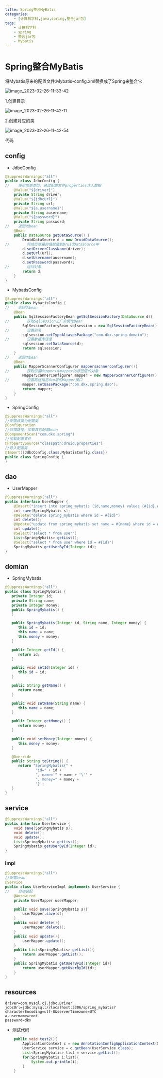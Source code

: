 ```yaml
---
title: Spring整合MyBatis
categories:
    - [计算机学科,java,spring,整合jar包]
tags:
    - 计算机学科
    - spring
    - 整合jar包
    - Mybatis
---
```


# Spring整合MyBatis

将Mybatis原来的配置文件:Mybatis-config.xml替换成了Spring来整合它

![image_2023-02-26-11-33-42](https://raw.githubusercontent.com/PigPigLetsGo/imeages/master/image_2023-02-26-11-33-42_20230226113504.png)

1.创建目录

![image_2023-02-26-11-42-11](https://raw.githubusercontent.com/PigPigLetsGo/imeages/master/image_2023-02-26-11-42-11_20230226115722.png)

2.创建对应的类

![image_2023-02-26-11-42-54](https://raw.githubusercontent.com/PigPigLetsGo/imeages/master/image_2023-02-26-11-42-54_20230226115651.png)

代码

## config

- JdbcConfig

```java
@SuppressWarnings("all")
public class JdbcConfig {
//    使用简单类型，通过配置文件properties注入数据
    @Value("${driver}")
    private String driver;
    @Value("${jdbcUrl}")
    private String url;
    @Value("${a.username}")
    private String ausername;
    @Value("${password}")
    private String password;
//    返回为bean
    @Bean
    public DataSource getDataSource() {
        DruidDataSource d = new DruidDataSource();
//        将成员变量的值赋值到DruidDataSource中
        d.setDriverClassName(driver);
        d.setUrl(url);
        d.setUsername(ausername);
        d.setPassword(password);
//        返回对象
        return d;
    }
}
```

- MybatisConfig

```java
@SuppressWarnings("all")
public class MybatisConfig {
//    返回为bean
    @Bean
    public SqlSessionFactoryBean getSqlSessionFactory(DataSource d){
//        获取SqlSession工厂实例化Bean
        SqlSessionFactoryBean sqlsession = new SqlSessionFactoryBean();
//        设置别名
        sqlsession.setTypeAliasesPackage("com.dkx.spring.domain");
//        设置数据库信息
        sqlsession.setDataSource(d);
        return sqlsession;
    }
//    返回为bean
    @Bean
    public MapperScannerConfigurer mappersacnnerconfigurer(){
//        获取设置Mappers中mapper的标签值的对象
        MapperScannerConfigurer mapper = new MapperScannerConfigurer();
//        设置路径指定dao层的Mapper接口
        mapper.setBasePackage("com.dkx.spring.dao");
        return mapper;
    }
}
```

- SpringConfig

```java
@SuppressWarnings("all")
//配置该类为配置类
@Configuration
//扫描路径，加载其它配置bean
@ComponentScan("com.dkx.spring")
//加载配置文件
@PropertySource("classpath:druid.properties")
//导入配置类
@Import({JdbcConfig.class,MybatisConfig.class})
public class SpringConfig {
}
```

## dao

- UserMapper

```java
@SuppressWarnings("all")
public interface UserMapper {
    @Insert("insert into spring_mybatis (id,name,money) values (#{id},#{name},#{money})")
    int save(SpringMybatis s);
    @Delete("delete spring_mybatis where id = #{id}")
    int delete();
    @Update("update from spring_mybatis set name = #{name} where id = #{id}")
    int update();
    @Select("select * from user")
    List<SpringMybatis> getList();
    @Select("select * from user where id = #{id}")
    SpringMybatis getUserById(Integer id);
}
```

## domian

- SpringMybatis

```java
@SuppressWarnings("all")
public class SpringMybatis {
   private Integer id;
   private String name;
   private Integer money;
   public SpringMybatis() {
   }

   public SpringMybatis(Integer id, String name, Integer money) {
      this.id = id;
      this.name = name;
      this.money = money;
   }

   public Integer getId() {
      return id;
   }

   public void setId(Integer id) {
      this.id = id;
   }

   public String getName() {
      return name;
   }

   public void setName(String name) {
      this.name = name;
   }

   public Integer getMoney() {
      return money;
   }

   public void setMoney(Integer money) {
      this.money = money;
   }

   @Override
   public String toString() {
      return "SpringMybatis{" +
              "id=" + id +
              ", name='" + name + '\'' +
              ", money=" + money +
              '}';
   }
}
```

## service

```java
@SuppressWarnings("all")
public interface UserService {
    void save(SpringMybatis s);
    void delete();
    void update();
    List<SpringMybatis> getList();
    SpringMybatis getUserById(Integer id);
}
```

### impl

```java
@SuppressWarnings("all")
//配置bean
@Service
public class UserServiceImpl implements UserService {
//    自动装配
    @Autowired
    private UserMapper userMapper;

    public void save(SpringMybatis s){
        userMapper.save(s);
    }
    public void delete(){
        userMapper.delete();
    }
    public void update(){
        userMapper.update();
    }
    public List<SpringMybatis> getList(){
        return userMapper.getList();
    }
    public SpringMybatis getUserById(Integer id){
        return userMapper.getUserById(id);
    }
}
```

## resources

```properties
driver=com.mysql.cj.jdbc.Driver
jdbcUrl=jdbc:mysql://localhost:3306/spring_mybatis?characterEncoding=utf-8&serverTimezone=UTC
a.username=root
password=dkx
```

- 测试代码

```java
    public void test2(){
        ApplicationContext c = new AnnotationConfigApplicationContext(SpringConfig.class);
        UserService service = c.getBean(UserService.class);
        List<SpringMybatis> list = service.getList();
        for(SpringMybatis i:list){
            System.out.println(i);
        }
    }
```
